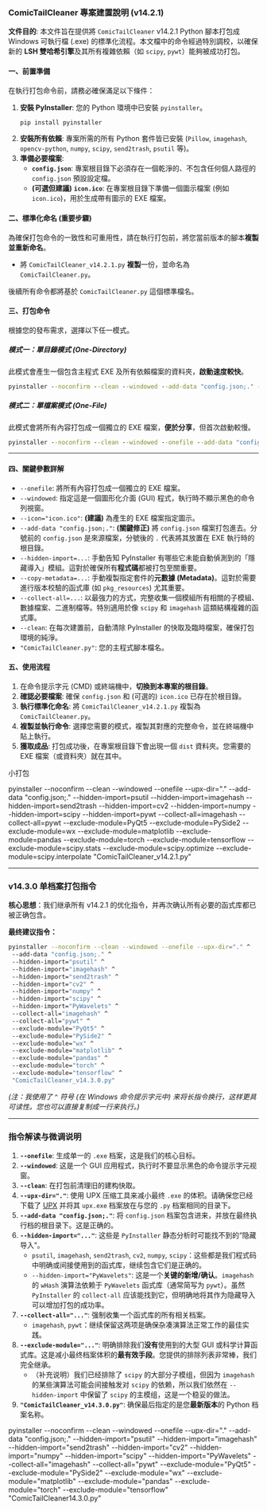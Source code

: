 ### **ComicTailCleaner 專案建置說明 (v14.2.1)**

**文件目的**: 本文件旨在提供將 `ComicTailCleaner` v14.2.1 Python 腳本打包成 Windows 可執行檔 (.exe) 的標準化流程。本文檔中的命令經過特別調校，以確保新的 **LSH 雙哈希引擎**及其所有複雜依賴（如 `scipy`, `pywt`）能夠被成功打包。

#### **一、前置準備**

在執行打包命令前，請務必確保滿足以下條件：

1.  **安裝 PyInstaller**: 您的 Python 環境中已安裝 `pyinstaller`。
    ```cmd
    pip install pyinstaller
    ```
2.  **安裝所有依賴**: 專案所需的所有 Python 套件皆已安裝 (`Pillow`, `imagehash`, `opencv-python`, `numpy`, `scipy`, `send2trash`, `psutil` 等)。
3.  **準備必要檔案**:
    *   **`config.json`**: 專案根目錄下必須存在一個乾淨的、不包含任何個人路徑的 `config.json` 預設設定檔。
    *   **(可選但建議)** **`icon.ico`**: 在專案根目錄下準備一個圖示檔案 (例如 `icon.ico`)，用於生成帶有圖示的 EXE 檔案。

#### **二、標準化命名 (重要步驟)**

為確保打包命令的一致性和可重用性，請在執行打包前，將您當前版本的腳本**複製並重新命名**。

*   將 `ComicTailCleaner_v14.2.1.py` **複製**一份，並命名為 `ComicTailCleaner.py`。

後續所有命令都將基於 `ComicTailCleaner.py` 這個標準檔名。

#### **三、打包命令**

根據您的發布需求，選擇以下任一模式。

##### **模式一：單目錄模式 (One-Directory)**
此模式會產生一個包含主程式 EXE 及所有依賴檔案的資料夾，**啟動速度較快**。

```cmd
pyinstaller --noconfirm --clean --windowed --add-data "config.json;." --hidden-import=psutil --copy-metadata=psutil --hidden-import=Pillow --hidden-import=imagehash --hidden-import=send2trash --hidden-import=cv2 --hidden-import=numpy --hidden-import=scipy --hidden-import=six --hidden-import=pywt --copy-metadata=Pillow --copy-metadata=imagehash --copy-metadata=send2trash --copy-metadata=opencv-python --copy-metadata=numpy --copy-metadata=scipy --copy-metadata=six --copy-metadata=PyWavelets --collect-all=imagehash --collect-all=scipy "ComicTailCleaner.py"
```

##### **模式二：單檔案模式 (One-File)**
此模式會將所有內容打包成一個獨立的 EXE 檔案，**便於分享**，但首次啟動較慢。

```cmd
pyinstaller --noconfirm --clean --windowed --onefile --add-data "config.json;." --hidden-import=psutil --copy-metadata=psutil --hidden-import=Pillow --hidden-import=imagehash --hidden-import=send2trash --hidden-import=cv2 --hidden-import=numpy --hidden-import=scipy --hidden-import=six --hidden-import=pywt --copy-metadata=Pillow --copy-metadata=imagehash --copy-metadata=send2trash --copy-metadata=opencv-python --copy-metadata=numpy --copy-metadata=scipy --copy-metadata=six --copy-metadata=PyWavelets --collect-all=imagehash --collect-all=scipy "ComicTailCleaner.py"
```

---

#### **四、關鍵參數詳解**

*   `--onefile`: 將所有內容打包成一個獨立的 EXE 檔案。
*   `--windowed`: 指定這是一個圖形化介面 (GUI) 程式，執行時不顯示黑色的命令列視窗。
*   `--icon="icon.ico"`: **(建議)** 為產生的 EXE 檔案指定圖示。
*   `--add-data "config.json;."`: **(關鍵修正)** 將 `config.json` 檔案打包進去。分號前的 `config.json` 是來源檔案，分號後的 `.` 代表將其放置在 EXE 執行時的根目錄。
*   `--hidden-import=...`: 手動告知 PyInstaller 有哪些它未能自動偵測到的「隱藏導入」模組。這對於確保所有**程式碼**都被打包至關重要。
*   `--copy-metadata=...`: 手動複製指定套件的**元數據 (Metadata)**。這對於需要進行版本校驗的函式庫 (如 `pkg_resources`) 尤其重要。
*   `--collect-all=...`: 以最強力的方式，完整收集一個模組所有相關的子模組、數據檔案、二進制檔等。特別適用於像 `scipy` 和 `imagehash` 這類結構複雜的函式庫。
*   `--clean`: 在每次建置前，自動清除 PyInstaller 的快取及臨時檔案，確保打包環境的純淨。
*   `"ComicTailCleaner.py"`: 您的主程式腳本檔名。

#### **五、使用流程**

1.  在命令提示字元 (CMD) 或終端機中，**切換到本專案的根目錄**。
2.  **確認必要檔案**: 確保 `config.json` 和 (可選的) `icon.ico` 已存在於根目錄。
3.  **執行標準化命名**: 將 `ComicTailCleaner_v14.2.1.py` 複製為 `ComicTailCleaner.py`。
4.  **複製並執行命令**: 選擇您需要的模式，複製其對應的完整命令，並在終端機中貼上執行。
5.  **獲取成品**: 打包成功後，在專案根目錄下會出現一個 `dist` 資料夾。您需要的 EXE 檔案（或資料夾）就在其中。

小打包

pyinstaller --noconfirm --clean --windowed --onefile --upx-dir="." --add-data "config.json;." --hidden-import=psutil --hidden-import=imagehash --hidden-import=send2trash --hidden-import=cv2 --hidden-import=numpy --hidden-import=scipy --hidden-import=pywt --collect-all=imagehash --collect-all=pywt --exclude-module=PyQt5 --exclude-module=PySide2 --exclude-module=wx --exclude-module=matplotlib --exclude-module=pandas --exclude-module=torch --exclude-module=tensorflow --exclude-module=scipy.stats --exclude-module=scipy.optimize --exclude-module=scipy.interpolate "ComicTailCleaner_v14.2.1.py"




---

### **v14.3.0 单档案打包指令**

**核心思想**：我们继承所有 v14.2.1 的优化指令，并再次确认所有必要的函式库都已被正确包含。

**最终建议指令：**

```bash
pyinstaller --noconfirm --clean --windowed --onefile --upx-dir="." ^
 --add-data "config.json;." ^
 --hidden-import="psutil" ^
 --hidden-import="imagehash" ^
 --hidden-import="send2trash" ^
 --hidden-import="cv2" ^
 --hidden-import="numpy" ^
 --hidden-import="scipy" ^
 --hidden-import="PyWavelets" ^
 --collect-all="imagehash" ^
 --collect-all="pywt" ^
 --exclude-module="PyQt5" ^
 --exclude-module="PySide2" ^
 --exclude-module="wx" ^
 --exclude-module="matplotlib" ^
 --exclude-module="pandas" ^
 --exclude-module="torch" ^
 --exclude-module="tensorflow" ^
 "ComicTailCleaner_v14.3.0.py"
```
*(注：我使用了 `^` 符号 (在 Windows 命令提示字元中) 来将长指令换行，这样更具可读性。您也可以直接复制成一行来执行。)*

---

### **指令解读与微调说明**

1.  **`--onefile`**: 生成单一的 `.exe` 档案，这是我们的核心目标。
2.  **`--windowed`**: 这是一个 GUI 应用程式，执行时不要显示黑色的命令提示字元视窗。
3.  **`--clean`**: 在打包前清理旧的建构快取。
4.  **`--upx-dir="."`**: 使用 UPX 压缩工具来减小最终 `.exe` 的体积。请确保您已经下载了 [UPX](https://github.com/upx/upx/releases) 并将其 `upx.exe` 档案放在与您的 `.py` 档案相同的目录下。
5.  **`--add-data "config.json;."`**: 将 `config.json` 档案包含进来，并放在最终执行档的根目录下。这是正确的。
6.  **`--hidden-import="..."`**: 这些是 `PyInstaller` 静态分析时可能找不到的“隐藏导入”。
    *   `psutil`, `imagehash`, `send2trash`, `cv2`, `numpy`, `scipy`：这些都是我们程式码中明确或间接使用到的函式库，继续包含它们是正确的。
    *   `--hidden-import="PyWavelets"`: 这是一个**关键的新增/确认**。`imagehash` 的 `wHash` 演算法依赖于 `PyWavelets` 函式库（通常简写为 `pywt`）。虽然 `PyInstaller` 的 `collect-all` 应该能找到它，但明确地将其作为隐藏导入可以增加打包的成功率。
7.  **`--collect-all="..."`**: 强制收集一个函式库的所有相关档案。
    *   `imagehash`, `pywt`：继续保留这两项是确保杂凑演算法正常工作的最佳实践。
8.  **`--exclude-module="..."`**: 明确排除我们**没有**使用到的大型 GUI 或科学计算函式库。这是减小最终档案体积的**最有效手段**。您提供的排除列表非常棒，我们完全继承。
    *   （补充说明）我们已经排除了 `scipy` 的大部分子模组，但因为 `imagehash` 的某些演算法可能会间接触发对 `scipy` 的依赖，所以我们依然在 `--hidden-import` 中保留了 `scipy` 的主模组，这是一个稳妥的做法。
9.  **`"ComicTailCleaner_v14.3.0.py"`**: 确保最后指定的是您**最新版本**的 Python 档案名称。


pyinstaller --noconfirm --clean --windowed --onefile --upx-dir="." --add-data "config.json;." --hidden-import="psutil" --hidden-import="imagehash" --hidden-import="send2trash" --hidden-import="cv2" --hidden-import="numpy" --hidden-import="scipy" --hidden-import="PyWavelets" --collect-all="imagehash" --collect-all="pywt" --exclude-module="PyQt5" --exclude-module="PySide2" --exclude-module="wx" --exclude-module="matplotlib" --exclude-module="pandas" --exclude-module="torch" --exclude-module="tensorflow" "ComicTailCleaner14.3.0.py"
